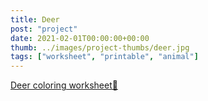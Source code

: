 ```yaml
---
title: Deer
post: "project"
date: 2021-02-01T00:00:00+00:00
thumb: ../images/project-thumbs/deer.jpg
tags: ["worksheet", "printable", "animal"]
---
```


[Deer coloring worksheet🦌](https://drive.google.com/file/d/1bDys-M1lc7p35s25mStZkZ_2aF0567ni/view?usp=sharing)
